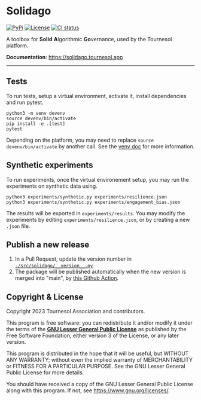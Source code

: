 # Solidago

[![PyPi](https://img.shields.io/pypi/v/solidago)](https://pypi.org/project/solidago)
[![License](https://img.shields.io/pypi/l/solidago.svg)](https://github.com/tournesol-app/tournesol/tree/main/solidago#copyright--license)
[![CI status](https://github.com/tournesol-app/tournesol/actions/workflows/solidago-test.yml/badge.svg)](https://github.com/tournesol-app/tournesol/actions/workflows/solidago-test.yml)

A toolbox for **Solid** **A**lgorithmic **Go**vernance, used by the Tournesol platform.

**Documentation**: https://solidago.tournesol.app

---

## Tests

To run tests, setup a virtual environment, activate it, install dependencies and run pytest.
```
python3 -m venv devenv
source devenv/bin/activate
pip install -e .[test]
pytest
```
Depending on the platform, you may need to replace ```source devenv/bin/activate``` by another call.
See the [venv doc](https://docs.python.org/3/library/venv.html#how-venvs-work) for more information.


## Synthetic experiments

To run experiments, once the virtual environement setup, you may run the experiments on synthetic data using.
```
python3 experiments/synthetic.py experiments/resilience.json
python3 experiments/synthetic.py experiments/engagement_bias.json
```
The results will be exported in ```experiments/results```.
You may modify the experiments by editing ```experiments/resilience.json```, 
or by creating a new ```.json``` file.


## Publish a new release

1. In a Pull Request, update the version number in [`./src/solidago/__version__.py`](./src/solidago/__version__.py)
2. The package will be published automatically when the new version is merged into "main", by [this Github Action](../.github/workflows/solidago-publish.yml).


## Copyright & License

Copyright 2023 Tournesol Association and contributors.

This program is free software: you can redistribute it and/or modify it under the terms of the [**GNU Lesser General Public License**](./LICENSE.LESSER) as published by the Free Software Foundation, either version 3 of the License, or any later version.

This program is distributed in the hope that it will be useful, but WITHOUT ANY WARRANTY; without even the implied warranty of MERCHANTABILITY or FITNESS FOR A PARTICULAR PURPOSE. See the GNU Lesser General Public License for more details.

You should have received a copy of the GNU Lesser General Public License along with this program. If not, see https://www.gnu.org/licenses/.
